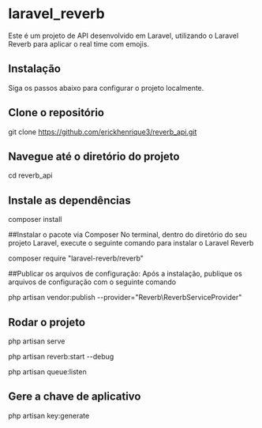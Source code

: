 # laravel_reverb

Este é um projeto de API desenvolvido em Laravel, utilizando o Laravel Reverb para aplicar o real time com emojis.

## Instalação

Siga os passos abaixo para configurar o projeto localmente.

## Clone o repositório
git clone https://github.com/erickhenrique3/reverb_api.git

## Navegue até o diretório do projeto
cd reverb_api

## Instale as dependências
composer install

##Instalar o pacote via Composer 
No terminal, dentro do diretório do seu projeto Laravel, execute o seguinte comando para instalar o Laravel Reverb

composer require "laravel-reverb/reverb"

##Publicar os arquivos de configuração: Após a instalação, publique os arquivos de configuração com o seguinte comando

php artisan vendor:publish --provider="Reverb\ReverbServiceProvider"


## Rodar o projeto

php artisan serve

php artisan reverb:start --debug

php artisan queue:listen


## Gere a chave de aplicativo
php artisan key:generate
